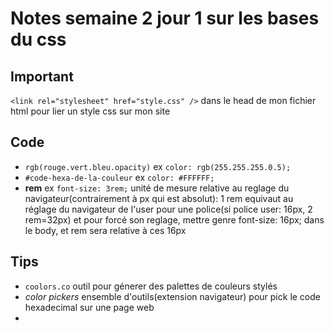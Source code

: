 # Notes semaine 2 jour 1 sur les bases du css

## Important

`<link rel="stylesheet" href="style.css" />` dans le head de mon fichier html pour lier un style css sur mon site

## Code

- `rgb(rouge.vert.bleu.opacity)` ex `color: rgb(255.255.255.0.5);`
- `#code-hexa-de-la-couleur` ex `color: #FFFFFF;`
- **rem** ex `font-size: 3rem;` unité de mesure relative au reglage du navigateur(contrairement à px qui est absolut): 1 rem equivaut au réglage du navigateur de l'user pour une police(si police user: 16px, 2 rem=32px) et pour forcé son reglage, mettre genre font-size: 16px; dans le body, et rem sera relative à ces 16px

## Tips

- `coolors.co` outil pour génerer des palettes de couleurs stylés
- *color pickers* ensemble d'outils(extension navigateur) pour pick le code hexadecimal sur une page web
- 